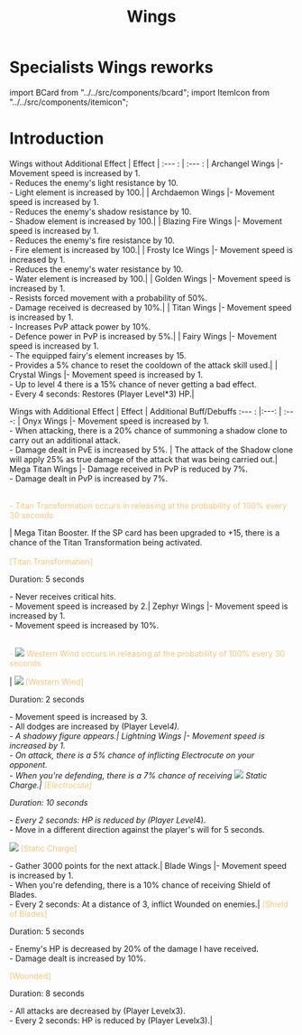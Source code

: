 ﻿---
id: wings-rework
slug: wings-rework
title: Wings
hide_title: true
---
# Specialists Wings reworks

import BCard from "../../src/components/bcard";
import ItemIcon from "../../src/components/itemicon";

# Introduction


Wings without Additional Effect <ItemIcon iconId="10352"/>| Effect | 
:--- : | :--- : |
 <ItemIcon iconId="2650"/> Archangel Wings |<BCard>- Movement speed is increased by 1.</BCard><br/><BCard>- Reduces the enemy's light resistance by 10.</BCard><br/><BCard>- Light element is increased by 100.</BCard>| |
 <ItemIcon iconId="2651"/> Archdaemon Wings |<BCard>- Movement speed is increased by 1.</BCard><br/><BCard>- Reduces the enemy's shadow resistance by 10.</BCard><br/><BCard>- Shadow element is increased by 100.</BCard>| |
 <ItemIcon iconId="2658"/> Blazing Fire Wings |<BCard>- Movement speed is increased by 1.</BCard><br/><BCard>- Reduces the enemy's fire resistance by 10.</BCard><br/><BCard>- Fire element is increased by 100.</BCard>| |
 <ItemIcon iconId="2659"/> Frosty Ice Wings |<BCard>- Movement speed is increased by 1.</BCard><br/><BCard>- Reduces the enemy's water resistance by 10.</BCard><br/><BCard>- Water element is increased by 100.</BCard>| |
 <ItemIcon iconId="2730"/> Golden Wings |<BCard>- Movement speed is increased by 1.</BCard><br/><BCard>- Resists forced movement with a probability of 50%.</BCard><br/><BCard>- Damage received is decreased by 10%.</BCard>| |
 <ItemIcon iconId="2622"/> Titan Wings |<BCard>- Movement speed is increased by 1.</BCard><br/><BCard>- Increases PvP attack power by 10%.</BCard><br/><BCard>- Defence power in PvP is increased by 5%.</BCard>| | 
 <ItemIcon iconId="2882"/> Fairy Wings |<BCard>- Movement speed is increased by 1.</BCard><br/><BCard>- The equipped fairy's element increases by 15.</BCard><br/><BCard>- Provides a 5% chance to reset the cooldown of the attack skill used.</BCard>| | 
 <ItemIcon iconId="4431"/> Crystal Wings |<BCard>- Movement speed is increased by 1.</BCard><br/><BCard>- Up to level 4 there is a 15% chance of never getting a bad effect.</BCard><br/><BCard>- Every 4 seconds: Restores (Player Level*3) HP.</BCard>| 


Wings with Additional Effect <ItemIcon iconId="10352"/>  | Effect |  Additional Buff/Debuffs 
:--- : |:---:  | :---:  | 
 <ItemIcon iconId="2731"/> Onyx Wings |<BCard>- Movement speed is increased by 1.</BCard><br/><BCard>- When attacking, there is a 20% chance of summoning a shadow clone to carry out an additional attack.</BCard> <br/> <BCard> - Damage dealt in PvE is increased by 5%. </BCard>| The attack of the Shadow clone will apply 25% as true damage of the attack that was being carried out.|
 <ItemIcon iconId="2998"/> Mega Titan Wings |<BCard>- Damage received in PvP is reduced by 7%.</BCard><br/><BCard>- Damage dealt in PvP is increased by 7%. <br/> <br/></BCard><p><font color="#f5c478">- <ItemIcon iconId="10433"/>  Titan Transformation occurs in releasing at the probability of 100% every 30 seconds</font></p>| Mega Titan Booster. If the SP card has been upgraded to +15, there is a chance of the Titan Transformation being activated. <br/><br/> <font color="#f5c478"><ItemIcon iconId="10433"/> [Titan Transformation]</font><p>Duration: 5 seconds</p><BCard>- Never receives critical hits.</BCard><br/><BCard>- Movement speed is increased by 2.</BCard>|
 <ItemIcon iconId="4074"/> Zephyr Wings |<BCard>- Movement speed is increased by 1.</BCard><br/><BCard>- Movement speed is increased by 10%. <br/> <br/></BCard><p><font color="#f5c478">- ![](https://imageshack.com/i/pnAJWAhYj)  Western Wind occurs in releasing at the probability of 100% every 30 seconds</font></p>|<font color="#f5c478"> ![](https://imageshack.com/i/pnAJWAhYj) [Western Wind]</font><p>Duration: 2 seconds</p><BCard>- Movement speed is increased by 3.</BCard><br/><BCard>- All dodges are increased by (Player Level*4).</BCard><br/><BCard>- A shadowy figure appears.</BCard>|
 <ItemIcon iconId="4152"/> Lightning Wings |<BCard>- Movement speed is increased by 1.</BCard><br/><BCard>- On attack, there is a 5% chance of inflicting  <ItemIcon iconId="10529"/> Electrocute on your opponent.</BCard><br/><BCard>- When you're defending, there is a 7% chance of receiving ![](https://imageshack.com/i/pmnWSFeQj) Static Charge.</BCard>|<font color="#f5c478"> <ItemIcon iconId="10529"/> [Electrocute]</font><p>Duration: 10 seconds</p><BCard>- Every 2 seconds: HP is reduced by (Player Level*4).</BCard><br/><BCard>- Move in a different direction against the player's will for 5 seconds.</BCard> <p></p> <p><font color="#f5c478"> ![](https://imageshack.com/i/pmnWSFeQj) [Static Charge]</font></p><BCard>- Gather 3000 points for the next attack.</BCard>|
 <ItemIcon iconId="4324"/> Blade Wings |<BCard>- Movement speed is increased by 1.</BCard><br/><BCard>- When you're defending, there is a 10% chance of receiving <ItemIcon iconId="31360"/>Shield of Blades.</BCard><br/><BCard>- Every 2 seconds: At a distance of 3, inflict <ItemIcon iconId="10502"/> Wounded on enemies.</BCard>|<font color="#f5c478"> <ItemIcon iconId="31360"/> [Shield of Blades]</font><p>Duration: 5 seconds</p><BCard>- Enemy's HP is decreased by 20% of the damage I have received.</BCard><br/><BCard>- Damage dealt is increased by 10%. </BCard> <p> </p> <font color="#f5c478"> <ItemIcon iconId="10502"/> [Wounded]</font><p>Duration: 8 seconds</p><BCard>- All attacks are decreased by (Player Levelx3).</BCard><br/><BCard>- Every 2 seconds: HP is reduced by (Player Levelx3).</BCard>|
